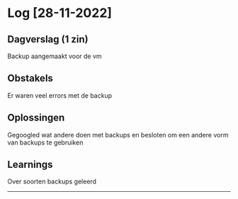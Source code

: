 # Log [28-11-2022]
 
## Dagverslag (1 zin)
Backup aangemaakt voor de vm

## Obstakels
Er waren veel errors met de backup

## Oplossingen
Gegoogled wat andere doen met backups en besloten om een andere vorm van backups te gebruiken

## Learnings
Over soorten backups geleerd

---
